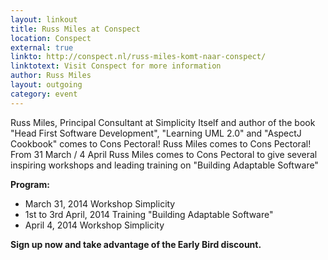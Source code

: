 ```yaml
---
layout: linkout
title: Russ Miles at Conspect
location: Conspect
external: true
linkto: http://conspect.nl/russ-miles-komt-naar-conspect/
linktotext: Visit Conspect for more information
author: Russ Miles
layout: outgoing
category: event
---
```

Russ Miles, Principal Consultant at Simplicity Itself and author of the book "Head First Software Development", "Learning UML 2.0" and "AspectJ Cookbook" comes to Cons Pectoral!
Russ Miles comes to Cons Pectoral!
From 31 March / 4 April Russ Miles comes to Cons Pectoral to give several inspiring workshops and leading training on "Building Adaptable Software"

**Program:**

* March 31, 2014 Workshop Simplicity
* 1st to 3rd April, 2014 Training "Building Adaptable Software"
* April 4, 2014 Workshop Simplicity

**Sign up now and take advantage of the Early Bird discount.**